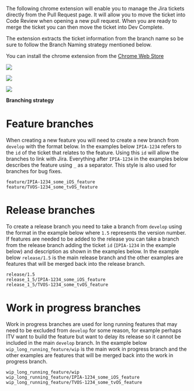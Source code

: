 The following chrome extension will enable you to manage the Jira tickets directly from the Pull Request page. It will allow you to move the ticket into Code Review when opening a new pull request. When you are ready to merge the ticket you can then move the ticket into Dev Complete.

The extension extracts the ticket information from the branch name so be sure to follow the Branch Naming strategy mentioned below.

You can install the chrome extension from the [Chrome Web Store](https://chrome.google.com/webstore/detail/github-itv-jira/ggagmghbcfegjeekpjcplcmokpjhmajh)

![](https://lh3.googleusercontent.com/iFYxH9czXUvEm0f7i9GhwB2U1wMfF-wu3gVpS1uL-1sF9t2gBCbm8EV7_sqiOT_eBOoKo645=w640-h400-e365)

![](https://lh3.googleusercontent.com/SLzJ_tMDHBob1ZpFXrlvz5HERQwsA7wGu-Tiia-9mDvgy0SaZ5-_mlBZZP0o_8honHBoYItMhfU=w640-h400-e365)

![](https://lh3.googleusercontent.com/SWozYH5wO86R6Yy5akJkrgc2A3EBM_9znjRUp0638dI0JLO7p4v-rdJYKNSwrpxuXAjqsGIBxw=w640-h400-e365)


**Branching strategy**

# Feature branches

When creating a new feature you will need to create a new branch from `develop` with the format below. In the examples below `IPIA-1234` refers to the `id` of the ticket that relates to the feature. Using this `id` will allow the branches to link with Jira. Everything after `IPIA-1234` in the examples below describes the feature using `_` as a separator. This style is also used for branches for bug fixes.

```
feature/IPIA-1234_some_iOS_feature
feature/TVOS-1234_some_tvOS_feature
```

# Release branches

To create a release branch you need to take a branch from `develop` using the format in the example below where `1.5` represents the version number. If features are needed to be added to the release you can take a branch from the release branch adding the ticket `id` (`IPIA-1234` in the example below) and description as shown in the examples below. In the example below `release/1.5` is the main release branch and the other examples are features that will be merged back into the release branch.

```
release/1.5
release_1_5/IPIA-1234_some_iOS_feature
release_1_5/TVOS-1234_some_tvOS_feature
```

# Work in progress branches

Work in progress branches are used for long running features that may need to be excluded from `develop` for some reason, for example perhaps ITV want to build the feature but want to delay its release so it cannot be included in the main `develop` branch. In the example below `wip_long_running_feature/wip` is the main work in progress branch and the other examples are features that will be merged back into the work in progress branch.

```
wip_long_running_feature/wip
wip_long_running_feature/IPIA-1234_some_iOS_feature
wip_long_running_feature/TVOS-1234_some_tvOS_feature
```
